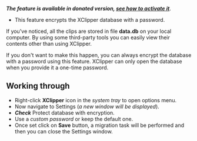 **_The feature is available in donated version, [see how to activate it](https://github.com/KaustubhPatange/XClipper/wiki/Purchasing-License)_**.

- This feature encrypts the XClipper database with a password.

If you've noticed, all the clips are stored in file **data.db** on your local computer. By using some third-party tools you can easily view their contents other than using XClipper.

If you don't want to make this happen, you can always encrypt the database with a password using this feature. XClipper can only open the database when you provide it a one-time password.

## Working through

- Right-click **XClipper** icon in the _system tray_ to open options menu.
- Now navigate to Settings (_a new window will be displayed_).
- **_Check_** Protect database with encryption.
- Use a _custom password_ or keep the default one.
- Once set click on **Save** button, a migration task will be performed and then you can close the Settings window.
